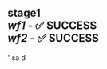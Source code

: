 
## stage1<br>*wf1*  -  :white_check_mark: **SUCCESS**<br>*wf2*  -  :white_check_mark: **SUCCESS**<br>
'
sa
d
